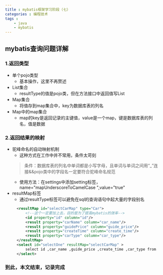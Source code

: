 ```yaml
---
title : mybatis框架学习阶段（七）
categories : 编程技术
tags : 
    - java
    - mybatis
---
```

## mybatis查询问题详解
### 1.返回类型
- 单个pojo类型
  - 基本操作，这里不再赘述
- List集合
  - resultType的值是pojo类，但在方法接口中返回值写List
- Map集合
  - 将值存到map集合中，key为数据库表的列名
- Map中的map集合
  - map的key是返回记录的主键值，value是一个map，键是数据库表的列名，值是数据
### 2.返回结果的映射
- 驼峰命名的自动映射机制
  - 这种方式在工作中并不常用，条件太苛刻
  >条件：数据库表的列名中单词都是小写字母，且单词与单词之间用“_”连接&&pojo类中的字段名一定要符合驼峰命名规范
  >
  - 使用方法：在settings中添加setting标签，name="mapUnderscoreToCamelCase ",value="true"
- resultMap标签
  - 通过resultType标签可以避免在sql的查询语句中起大量的字段别名
  ```xml
    <resultMap id="selectCarMap" type="Car">
        <!--这个一定要加上去，目的是为了提高mybatis的效率-->
        <id property="id" column="id"/>
        <result property="carName" column="car_name"/>
        <result property="guidePrice" column="guide_price"/>
        <result property="createTime" column="create_time"/>
        <result property="carType" column="car_type"/>
    </resultMap>
    <select id="selectOne" resultMap="selectCarMap" >
        select id ,car_name ,guide_price ,create_time ,car_type from cars where id = #{id}
    </select>
  ```

### 到此，本文结束，记录完成